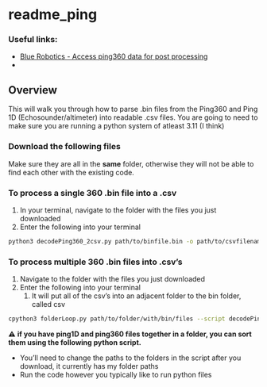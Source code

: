 # readme_ping

### Useful links:
- [Blue Robotics - Access ping360 data for post processing](https://discuss.bluerobotics.com/t/access-ping360-data-for-post-processing-python/10416/2)
- 

## Overview

This will walk you through how to parse .bin files from the Ping360 and Ping 1D (Echosounder/altimeter) into readable .csv files. You are going to need to make sure you are running a python system of atleast 3.11 (I think)

### Download the following files


Make sure they are all in the **same** folder, otherwise they will not be able to find each other with the existing code.

### To process a single 360 .bin file into a .csv

1. In your terminal, navigate to the folder with the files you just downloaded
2. Enter the following into your terminal

```bash
python3 decodePing360_2csv.py path/to/binfile.bin -o path/to/csvfilename.csv
```

### To process multiple 360 .bin files into .csv’s

1. Navigate to the folder with the files you just downloaded
2. Enter the following into your terminal
    1. It will put all of the csv’s into an adjacent folder to the bin folder, called csv

```bash
cpython3 folderLoop.py path/to/folder/with/bin/files --script decodePing360_2csv.py
```

⚠️ **if you have ping1D and ping360 files together in a folder, you can sort them using the following python script.**

- You’ll need to change the paths to the folders in the script after you download, it currently has my folder paths
- Run the code however you typically like to run python files
